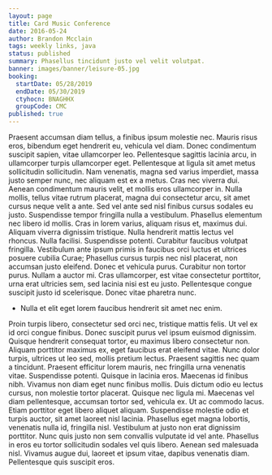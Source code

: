 ```yaml
---
layout: page
title: Card Music Conference
date: 2016-05-24
author: Brandon Mcclain
tags: weekly links, java
status: published
summary: Phasellus tincidunt justo vel velit volutpat.
banner: images/banner/leisure-05.jpg
booking:
  startDate: 05/28/2019
  endDate: 05/30/2019
  ctyhocn: BNAGHHX
  groupCode: CMC
published: true
---
```

Praesent accumsan diam tellus, a finibus ipsum molestie nec. Mauris risus eros, bibendum eget hendrerit eu, vehicula vel diam. Donec condimentum suscipit sapien, vitae ullamcorper leo. Pellentesque sagittis lacinia arcu, in ullamcorper turpis ullamcorper eget. Pellentesque at ligula sit amet metus sollicitudin sollicitudin. Nam venenatis, magna sed varius imperdiet, massa justo semper nunc, nec aliquam est ex a metus. Cras nec viverra dui. Aenean condimentum mauris velit, et mollis eros ullamcorper in. Nulla mollis, tellus vitae rutrum placerat, magna dui consectetur arcu, sit amet cursus neque velit a ante. Sed vel ante sed nisl finibus cursus sodales eu justo. Suspendisse tempor fringilla nulla a vestibulum.
Phasellus elementum nec libero id mollis. Cras in lorem varius, aliquam risus et, maximus dui. Aliquam viverra dignissim tristique. Nulla hendrerit mattis lectus vel rhoncus. Nulla facilisi. Suspendisse potenti. Curabitur faucibus volutpat fringilla. Vestibulum ante ipsum primis in faucibus orci luctus et ultrices posuere cubilia Curae; Phasellus cursus turpis nec nisl placerat, non accumsan justo eleifend. Donec et vehicula purus. Curabitur non tortor purus. Nullam a auctor mi. Cras ullamcorper, est vitae consectetur porttitor, urna erat ultricies sem, sed lacinia nisi est eu justo. Pellentesque congue suscipit justo id scelerisque. Donec vitae pharetra nunc.

* Nulla et elit eget lorem faucibus hendrerit sit amet nec enim.

Proin turpis libero, consectetur sed orci nec, tristique mattis felis. Ut vel ex id orci congue finibus. Donec suscipit purus vel ipsum euismod dignissim. Quisque hendrerit consequat tortor, eu maximus libero consectetur non. Aliquam porttitor maximus ex, eget faucibus erat eleifend vitae. Nunc dolor turpis, ultrices ut leo sed, mollis pretium lectus. Praesent sagittis nec quam a tincidunt. Praesent efficitur lorem mauris, nec fringilla urna venenatis vitae. Suspendisse potenti. Quisque in lacinia eros. Maecenas id finibus nibh. Vivamus non diam eget nunc finibus mollis. Duis dictum odio eu lectus cursus, non molestie tortor placerat. Quisque nec ligula mi. Maecenas vel diam pellentesque, accumsan tortor sed, vehicula ex. Ut ac commodo lacus.
Etiam porttitor eget libero aliquet aliquam. Suspendisse molestie odio et turpis auctor, sit amet laoreet nisl lacinia. Phasellus eget magna lobortis, venenatis nulla id, fringilla nisl. Vestibulum at justo non erat dignissim porttitor. Nunc quis justo non sem convallis vulputate id vel ante. Phasellus in eros eu tortor sollicitudin sodales vel quis libero. Aenean sed malesuada nisl. Vivamus augue dui, laoreet et ipsum vitae, dapibus venenatis diam. Pellentesque quis suscipit eros.
